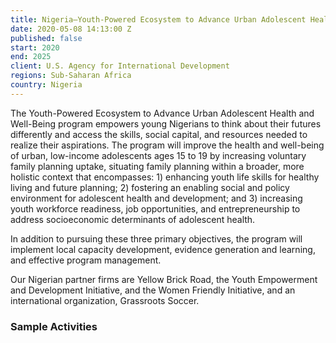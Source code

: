 ```yaml
---
title: Nigeria—Youth-Powered Ecosystem to Advance Urban Adolescent Health and Well-Being
date: 2020-05-08 14:13:00 Z
published: false
start: 2020
end: 2025
client: U.S. Agency for International Development
regions: Sub-Saharan Africa
country: Nigeria
---
```


The Youth-Powered Ecosystem to Advance Urban Adolescent Health and Well-Being program empowers young Nigerians to think about their futures differently and access the skills, social capital, and resources needed to realize their aspirations. The program will improve the health and well-being of urban, low-income adolescents ages 15 to 19 by increasing voluntary family planning uptake, situating family planning within a broader, more holistic context that encompasses: 1) enhancing youth life skills for healthy living and future planning; 2) fostering an enabling social and policy environment for adolescent health and development; and 3) increasing youth workforce readiness, job opportunities, and entrepreneurship to address socioeconomic determinants of adolescent health.

In addition to pursuing these three primary objectives, the program will implement local capacity development, evidence generation and learning, and effective program management.  

Our Nigerian partner firms are Yellow Brick Road, the Youth Empowerment and Development Initiative, and the Women Friendly Initiative, and an international organization, Grassroots Soccer. 

### Sample Activities

